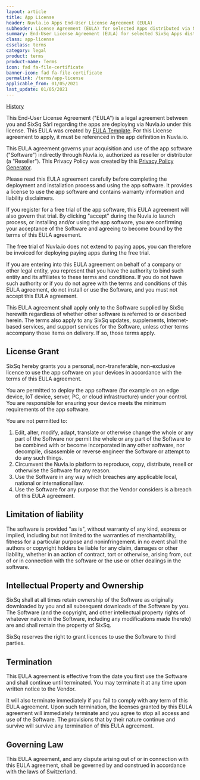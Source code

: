 ```yaml
---
layout: article
title: App License
header: Nuvla.io Apps End-User License Agreement (EULA)
subheader: License Agreement (EULA) for selected Apps distributed via Nuvla.io
summary: End-User License Agreement (EULA) for selected SixSq Apps distributed via Nuvla.io
class: app-license
cssclass: terms
category: legal
product: terms
product-name: Terms
icon: fad fa-file-certificate
banner-icon: fad fa-file-certificate
permalink: /terms/app-license
applicable_from: 01/05/2021
last_update: 01/05/2021
---
```


[History](https://github.com/SixSq/nuvla-io.github.com/commits/main/_terms/apps-license.md)

This End-User License Agreement ("EULA") is a legal agreement between you and SixSq Sàrl regarding the apps are deploying via Nuvla.io under this license. This EULA was created by [EULA Template](https://www.eulatemplate.com). For this License agreement to apply, it must be referenced in the app definition in Nuvla.io.

This EULA agreement governs your acquisition and use of the app software ("Software") indirectly through Nuvla.io, authorized as reseller or distributor (a "Reseller"). This Privacy Policy was created by this [Privacy Policy Generator](https://www.generateprivacypolicy.com).

Please read this EULA agreement carefully before completing the deployment and installation process and using the app software. It provides a license to use the app software and contains warranty information and liability disclaimers.

If you register for a free trial of the app software, this EULA agreement will also govern that trial. By clicking "accept" during the Nuvla.io launch process, or installing and/or using the app software, you are confirming your acceptance of the Software and agreeing to become bound by the terms of this EULA agreement.

The free trial of Nuvla.io does not extend to paying apps, you can therefore be invoiced for deploying paying apps during the free trial.

If you are entering into this EULA agreement on behalf of a company or other legal entity, you represent that you have the authority to bind such entity and its affiliates to these terms and conditions. If you do not have such authority or if you do not agree with the terms and conditions of this EULA agreement, do not install or use the Software, and you must not accept this EULA agreement.

This EULA agreement shall apply only to the Software supplied by SixSq herewith regardless of whether other software is referred to or described herein. The terms also apply to any SixSq updates, supplements, Internet-based services, and support services for the Software, unless other terms accompany those items on delivery. If so, those terms apply.

## License Grant

SixSq hereby grants you a personal, non-transferable, non-exclusive licence to use the app software on your devices in accordance with the terms of this EULA agreement.

You are permitted to deploy the app software (for example on an edge device, IoT device, server, PC, or cloud infrastructure) under your control. You are responsible for ensuring your device meets the minimum requirements of the app software.

You are not permitted to:

 1. Edit, alter, modify, adapt, translate or otherwise change the whole or any part of the Software nor permit the whole or any part of the Software to be combined with or become incorporated in any other software, nor decompile, disassemble or reverse engineer the Software or attempt to do any such things.
 2. Circumvent the Nuvla.io platform to reproduce, copy, distribute, resell or otherwise the Software for any reason.
 3. Use the Software in any way which breaches any applicable local, national or international law.
 4. Use the Software for any purpose that the Vendor considers is a breach of this EULA agreement.

## Limitation of liability

The software is provided "as is", without warranty of any kind, express or implied, including but not limited to the warranties of merchantability, fitness for a particular purpose and noninfringement. in no event shall the authors or copyright holders be liable for any claim, damages or other liability, whether in an action of contract, tort or otherwise, arising from, out of or in connection with the software or the use or other dealings in the software.

## Intellectual Property and Ownership

SixSq shall at all times retain ownership of the Software as originally downloaded by you and all subsequent downloads of the Software by you. The Software (and the copyright, and other intellectual property rights of whatever nature in the Software, including any modifications made thereto) are and shall remain the property of SixSq.

SixSq reserves the right to grant licences to use the Software to third parties.

## Termination

This EULA agreement is effective from the date you first use the Software and shall continue until terminated. You may terminate it at any time upon written notice to the Vendor.

It will also terminate immediately if you fail to comply with any term of this EULA agreement. Upon such termination, the licenses granted by this EULA agreement will immediately terminate and you agree to stop all access and use of the Software. The provisions that by their nature continue and survive will survive any termination of this EULA agreement.

## Governing Law

This EULA agreement, and any dispute arising out of or in connection with this EULA agreement, shall be governed by and construed in accordance with the laws of Switzerland.

